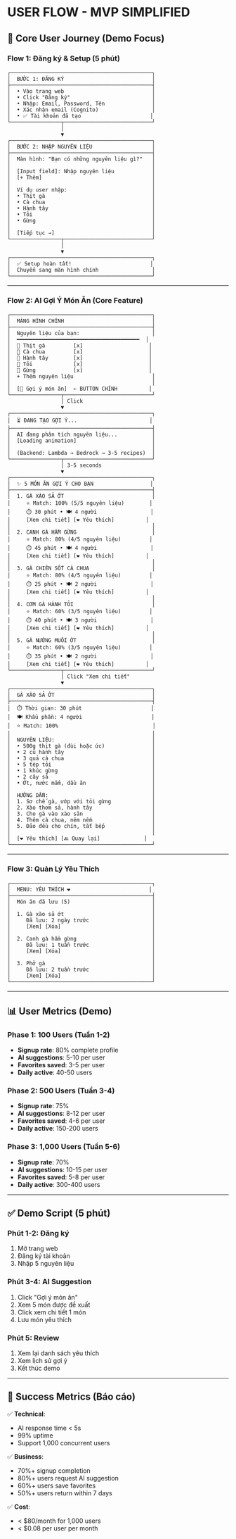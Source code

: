 # USER FLOW - MVP SIMPLIFIED

## 🎯 Core User Journey (Demo Focus)

### Flow 1: Đăng ký & Setup (5 phút)

```
┌─────────────────────────────────────────────┐
│  BƯỚC 1: ĐĂNG KÝ                            │
├─────────────────────────────────────────────┤
│  • Vào trang web                            │
│  • Click "Đăng ký"                          │
│  • Nhập: Email, Password, Tên               │
│  • Xác nhận email (Cognito)                 │
│  • ✅ Tài khoản đã tạo                      │
└────────────────┬────────────────────────────┘
                 │
                 ▼
┌─────────────────────────────────────────────┐
│  BƯỚC 2: NHẬP NGUYÊN LIỆU                   │
├─────────────────────────────────────────────┤
│  Màn hình: "Bạn có những nguyên liệu gì?"   │
│                                             │
│  [Input field]: Nhập nguyên liệu            │
│  [+ Thêm]                                   │
│                                             │
│  Ví dụ user nhập:                           │
│  • Thịt gà                                  │
│  • Cà chua                                  │
│  • Hành tây                                 │
│  • Tỏi                                      │
│  • Gừng                                     │
│                                             │
│  [Tiếp tục →]                               │
└────────────────┬────────────────────────────┘
                 │
                 ▼
┌─────────────────────────────────────────────┐
│  ✅ Setup hoàn tất!                         │
│  Chuyển sang màn hình chính                 │
└─────────────────────────────────────────────┘
```

---

### Flow 2: AI Gợi Ý Món Ăn (Core Feature)

```
┌─────────────────────────────────────────────┐
│  MÀNG HÌNH CHÍNH                            │
├─────────────────────────────────────────────┤
│  Nguyên liệu của bạn:                       │
│  ━━━━━━━━━━━━━━━━━━━━━━━━━━━━━━━━━━━━━━━  │
│  🍗 Thịt gà         [x]                     │
│  🍅 Cà chua         [x]                     │
│  🧅 Hành tây        [x]                     │
│  🧄 Tỏi             [x]                     │
│  🫚 Gừng            [x]                     │
│  + Thêm nguyên liệu                         │
│                                             │
│  [🤖 Gợi ý món ăn]  ← BUTTON CHÍNH          │
└────────────────┬────────────────────────────┘
                 │ Click
                 ▼
┌─────────────────────────────────────────────┐
│  ⏳ ĐANG TẠO GỢI Ý...                       │
├─────────────────────────────────────────────┤
│  AI đang phân tích nguyên liệu...           │
│  [Loading animation]                        │
│                                             │
│  (Backend: Lambda → Bedrock → 3-5 recipes)  │
└────────────────┬────────────────────────────┘
                 │ 3-5 seconds
                 ▼
┌─────────────────────────────────────────────┐
│  ✨ 5 MÓN ĂN GỢI Ý CHO BẠN                  │
├─────────────────────────────────────────────┤
│  1. GÀ XÀO SẢ ỚT                            │
│     ⭐ Match: 100% (5/5 nguyên liệu)        │
│     ⏱️ 30 phút • 🍽️ 4 người                 │
│     [Xem chi tiết] [❤️ Yêu thích]          │
│                                             │
│  2. CANH GÀ HẦM GỪNG                        │
│     ⭐ Match: 80% (4/5 nguyên liệu)         │
│     ⏱️ 45 phút • 🍽️ 4 người                 │
│     [Xem chi tiết] [❤️ Yêu thích]          │
│                                             │
│  3. GÀ CHIÊN SỐT CÀ CHUA                    │
│     ⭐ Match: 80% (4/5 nguyên liệu)         │
│     ⏱️ 25 phút • 🍽️ 2 người                 │
│     [Xem chi tiết] [❤️ Yêu thích]          │
│                                             │
│  4. CƠM GÀ HÀNH TỎI                         │
│     ⭐ Match: 60% (3/5 nguyên liệu)         │
│     ⏱️ 40 phút • 🍽️ 3 người                 │
│     [Xem chi tiết] [❤️ Yêu thích]          │
│                                             │
│  5. GÀ NƯỚNG MUỐI ỚT                        │
│     ⭐ Match: 60% (3/5 nguyên liệu)         │
│     ⏱️ 35 phút • 🍽️ 2 người                 │
│     [Xem chi tiết] [❤️ Yêu thích]          │
└────────────────┬────────────────────────────┘
                 │ Click "Xem chi tiết"
                 ▼
┌─────────────────────────────────────────────┐
│  GÀ XÀO SẢ ỚT                               │
├─────────────────────────────────────────────┤
│  ⏱️ Thời gian: 30 phút                      │
│  🍽️ Khẩu phần: 4 người                      │
│  ⭐ Match: 100%                              │
│                                             │
│  NGUYÊN LIỆU:                               │
│  • 500g thịt gà (đùi hoặc ức)               │
│  • 2 củ hành tây                            │
│  • 3 quả cà chua                            │
│  • 5 tép tỏi                                │
│  • 1 khúc gừng                              │
│  • 2 cây sả                                 │
│  • Ớt, nước mắm, dầu ăn                     │
│                                             │
│  HƯỚNG DẪN:                                 │
│  1. Sơ chế gà, ướp với tỏi gừng             │
│  2. Xào thơm sả, hành tây                   │
│  3. Cho gà vào xào săn                      │
│  4. Thêm cà chua, nêm nếm                   │
│  5. Đảo đều cho chín, tắt bếp               │
│                                             │
│  [❤️ Yêu thích] [🔙 Quay lại]              │
└─────────────────────────────────────────────┘
```

---

### Flow 3: Quản Lý Yêu Thích

```
┌─────────────────────────────────────────────┐
│  MENU: YÊU THÍCH ❤️                         │
├─────────────────────────────────────────────┤
│  Món ăn đã lưu (5)                          │
│                                             │
│  1. Gà xào sả ớt                            │
│     Đã lưu: 2 ngày trước                    │
│     [Xem] [Xóa]                             │
│                                             │
│  2. Canh gà hầm gừng                        │
│     Đã lưu: 1 tuần trước                    │
│     [Xem] [Xóa]                             │
│                                             │
│  3. Phở gà                                  │
│     Đã lưu: 2 tuần trước                    │
│     [Xem] [Xóa]                             │
└─────────────────────────────────────────────┘
```

---

## 📊 User Metrics (Demo)

### Phase 1: 100 Users (Tuần 1-2)
- **Signup rate**: 80% complete profile
- **AI suggestions**: 5-10 per user
- **Favorites saved**: 3-5 per user
- **Daily active**: 40-50 users

### Phase 2: 500 Users (Tuần 3-4)
- **Signup rate**: 75%
- **AI suggestions**: 8-12 per user
- **Favorites saved**: 4-6 per user
- **Daily active**: 150-200 users

### Phase 3: 1,000 Users (Tuần 5-6)
- **Signup rate**: 70%
- **AI suggestions**: 10-15 per user
- **Favorites saved**: 5-8 per user
- **Daily active**: 300-400 users

---

## ✅ Demo Script (5 phút)

### Phút 1-2: Đăng ký
1. Mở trang web
2. Đăng ký tài khoản
3. Nhập 5 nguyên liệu

### Phút 3-4: AI Suggestion
1. Click "Gợi ý món ăn"
2. Xem 5 món được đề xuất
3. Click xem chi tiết 1 món
4. Lưu món yêu thích

### Phút 5: Review
1. Xem lại danh sách yêu thích
2. Xem lịch sử gợi ý
3. Kết thúc demo

---

## 🎯 Success Metrics (Báo cáo)

✅ **Technical**:
- AI response time < 5s
- 99% uptime
- Support 1,000 concurrent users

✅ **Business**:
- 70%+ signup completion
- 80%+ users request AI suggestion
- 60%+ users save favorites
- 50%+ users return within 7 days

✅ **Cost**:
- < $80/month for 1,000 users
- < $0.08 per user per month
